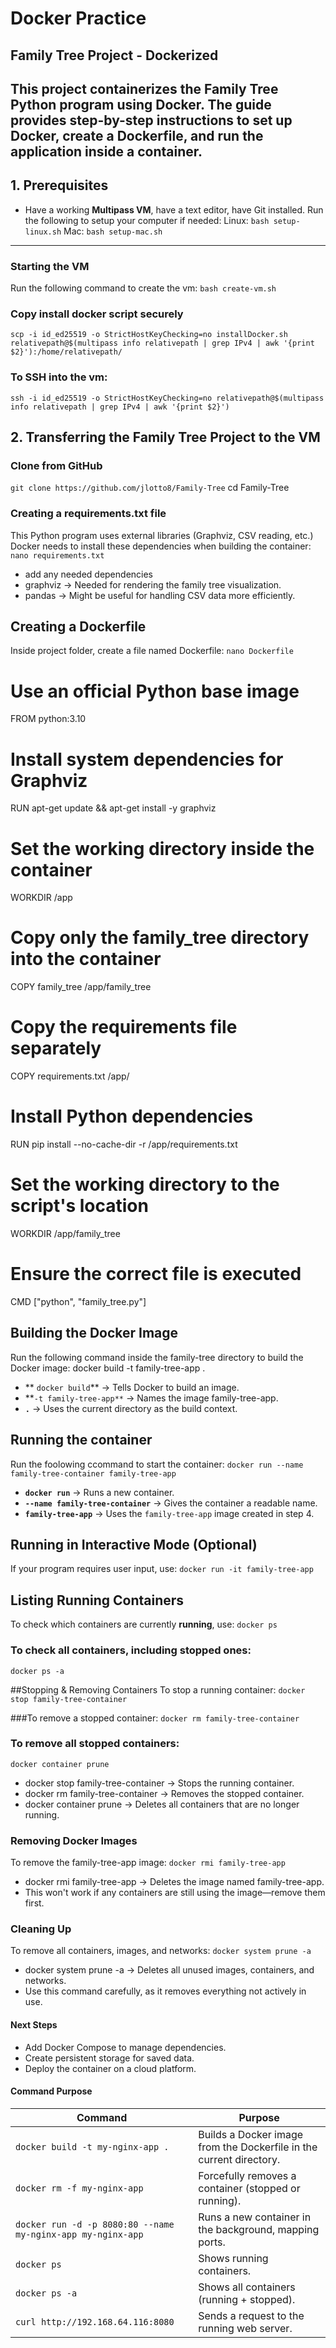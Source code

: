 # Docker Practice
## Family Tree Project - Dockerized

This project containerizes the **Family Tree Python program** using Docker. The guide provides step-by-step instructions to set up Docker, create a Dockerfile, and run the application inside a container.
---

## **1. Prerequisites**
- Have a working **Multipass VM**, have a text editor, have Git installed. Run the following to setup your computer if needed: 
Linux: `bash setup-linux.sh`
Mac: `bash setup-mac.sh`
---

### Starting the VM
Run the following command to create the vm: `bash create-vm.sh`

### Copy install docker script securely
`scp -i id_ed25519 -o StrictHostKeyChecking=no installDocker.sh relativepath@$(multipass info relativepath | grep IPv4 | awk '{print $2}'):/home/relativepath/`

### To SSH into the vm:
`ssh -i id_ed25519 -o StrictHostKeyChecking=no relativepath@$(multipass info relativepath | grep IPv4 | awk '{print $2}')`


## **2. Transferring the Family Tree Project to the VM**
### **Clone from GitHub**
`git clone https://github.com/jlotto8/Family-Tree`
cd Family-Tree

### Creating a requirements.txt file
This Python program uses external libraries (Graphviz, CSV reading, etc.)
Docker needs to install these dependencies when building the container:
`nano requirements.txt`
- add any needed dependencies
- graphviz → Needed for rendering the family tree visualization.
- pandas → Might be useful for handling CSV data more efficiently.

## Creating a Dockerfile
Inside  project folder, create a file named Dockerfile:
`nano Dockerfile`

# Use an official Python base image
FROM python:3.10

# Install system dependencies for Graphviz
RUN apt-get update && apt-get install -y graphviz

# Set the working directory inside the container
WORKDIR /app

# Copy only the family_tree directory into the container
COPY family_tree /app/family_tree

# Copy the requirements file separately
COPY requirements.txt /app/

# Install Python dependencies
RUN pip install --no-cache-dir -r /app/requirements.txt

# Set the working directory to the script's location
WORKDIR /app/family_tree

# Ensure the correct file is executed
CMD ["python", "family_tree.py"]

## Building the Docker Image
Run the following command inside the family-tree directory to build the Docker image:
docker build -t family-tree-app .
- ** `docker build`** → Tells Docker to build an image.
- **`-t family-tree-app**` → Names the image family-tree-app.
- **`.`** → Uses the current directory as the build context.

## Running the container
Run the foolowing ccommand to start the container:
`docker run --name family-tree-container family-tree-app`
- **`docker run`** → Runs a new container.
- **`--name family-tree-container`** → Gives the container a readable name.
- **`family-tree-app`** → Uses the `family-tree-app` image created in step 4.

## Running in Interactive Mode (Optional)
If your program requires user input, use: 
`docker run -it family-tree-app`

## Listing Running Containers
To check which containers are currently **running**, use:
`docker ps`
### To check all containers, including stopped ones:
`docker ps -a`

##Stopping & Removing Containers
To stop a running container:
`docker stop family-tree-container`

###To remove a stopped container:
`docker rm family-tree-container`

### To remove all stopped containers:
`docker container prune`
- docker stop family-tree-container → Stops the running container.
- docker rm family-tree-container → Removes the stopped container.
- docker container prune → Deletes all containers that are no longer running.

### Removing Docker Images
To remove the family-tree-app image:
`docker rmi family-tree-app`
- docker rmi family-tree-app → Deletes the image named family-tree-app.
- This won't work if any containers are still using the image—remove them first.

### Cleaning Up
To remove all containers, images, and networks:
`docker system prune -a`
- docker system prune -a → Deletes all unused images, containers, and networks.
- Use this command carefully, as it removes everything not actively in use.

#### Next Steps
- Add Docker Compose to manage dependencies.
- Create persistent storage for saved data.
- Deploy the container on a cloud platform.

#### Command Purpose

| **Command** | **Purpose** |
|------------|------------|
| `docker build -t my-nginx-app .` | Builds a Docker image from the Dockerfile in the current directory. |
| `docker rm -f my-nginx-app` | Forcefully removes a container (stopped or running). |
| `docker run -d -p 8080:80 --name my-nginx-app my-nginx-app` | Runs a new container in the background, mapping ports. |
| `docker ps` | Shows running containers. |
| `docker ps -a` | Shows all containers (running + stopped). |
| `curl http://192.168.64.116:8080` | Sends a request to the running web server. |


